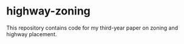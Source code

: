 # highway-zoning

This repository contains code for my third-year paper on zoning and highway placement. 
